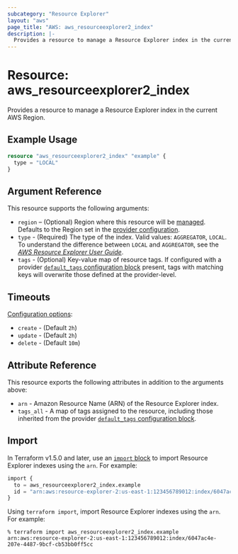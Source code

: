 ```yaml
---
subcategory: "Resource Explorer"
layout: "aws"
page_title: "AWS: aws_resourceexplorer2_index"
description: |-
  Provides a resource to manage a Resource Explorer index in the current AWS Region.
---
```


# Resource: aws_resourceexplorer2_index

Provides a resource to manage a Resource Explorer index in the current AWS Region.

## Example Usage

```terraform
resource "aws_resourceexplorer2_index" "example" {
  type = "LOCAL"
}
```

## Argument Reference

This resource supports the following arguments:

* `region` – (Optional) Region where this resource will be [managed](https://docs.aws.amazon.com/general/latest/gr/rande.html#regional-endpoints). Defaults to the Region set in the [provider configuration](https://registry.terraform.io/providers/hashicorp/aws/latest/docs#aws-configuration-reference).
* `type` - (Required) The type of the index. Valid values: `AGGREGATOR`, `LOCAL`. To understand the difference between `LOCAL` and `AGGREGATOR`, see the [_AWS Resource Explorer User Guide_](https://docs.aws.amazon.com/resource-explorer/latest/userguide/manage-aggregator-region.html).
* `tags` - (Optional) Key-value map of resource tags. If configured with a provider [`default_tags` configuration block](https://registry.terraform.io/providers/hashicorp/aws/latest/docs#default_tags-configuration-block) present, tags with matching keys will overwrite those defined at the provider-level.

## Timeouts

[Configuration options](https://developer.hashicorp.com/terraform/language/resources/syntax#operation-timeouts):

- `create` - (Default `2h`)
- `update` - (Default `2h`)
- `delete` - (Default `10m`)

## Attribute Reference

This resource exports the following attributes in addition to the arguments above:

* `arn` - Amazon Resource Name (ARN) of the Resource Explorer index.
* `tags_all` - A map of tags assigned to the resource, including those inherited from the provider [`default_tags` configuration block](https://registry.terraform.io/providers/hashicorp/aws/latest/docs#default_tags-configuration-block).

## Import

In Terraform v1.5.0 and later, use an [`import` block](https://developer.hashicorp.com/terraform/language/import) to import Resource Explorer indexes using the `arn`. For example:

```terraform
import {
  to = aws_resourceexplorer2_index.example
  id = "arn:aws:resource-explorer-2:us-east-1:123456789012:index/6047ac4e-207e-4487-9bcf-cb53bb0ff5cc"
}
```

Using `terraform import`, import Resource Explorer indexes using the `arn`. For example:

```console
% terraform import aws_resourceexplorer2_index.example arn:aws:resource-explorer-2:us-east-1:123456789012:index/6047ac4e-207e-4487-9bcf-cb53bb0ff5cc
```
